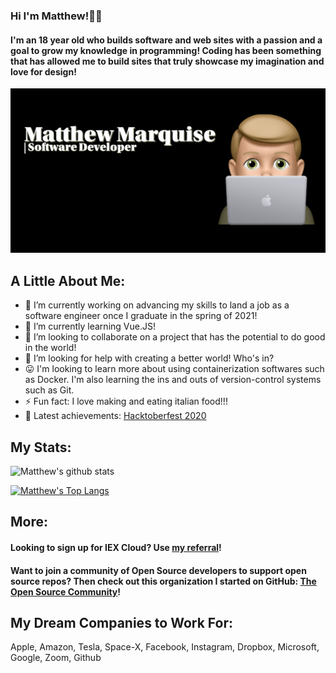 ### Hi I'm Matthew!👋🙃
#### I'm an 18 year old who builds software and web sites with a passion and a goal to grow my knowledge in programming! Coding has been something that has allowed me to build sites that truly showcase my imagination and love for design!

![Matthew's Profile Image](https://github.com/MattMarquise/MattMarquise/blob/master/profileimage.png)
<!--**MattMarquise/MattMarquise** is a ✨ _special_ ✨ repository because its `README.md` (this file) appears on your GitHub profile.-->
## A Little About Me:
  - 🔭 I’m currently working on advancing my skills to land a job as a software engineer once I graduate in the spring of 2021!
  - 🌱 I’m currently learning Vue.JS! 
  - 👯 I’m looking to collaborate on a project that has the potential to do good in the world!
  - 🤔 I’m looking for help with creating a better world! Who's in?
  - 😛 I'm looking to learn more about using containerization softwares such as Docker. I'm also learning the ins and outs of version-control systems such as Git.
  - ⚡ Fun fact: I love making and eating italian food!!!
  - 🥳 Latest achievements: [Hacktoberfest 2020](https://hacktoberfest.digitalocean.com/)
<!-- - 💬 Ask me about: -->
 <!-- - 📫 How to reach me:-->
 
 
## My Stats:

![Matthew's github stats](https://github-readme-stats.vercel.app/api/?username=MattMarquise&show_icons=true&title_color=fff&icon_color=79ff97&text_color=9f9f9f&bg_color=151515)

[![Matthew's Top Langs](https://github-readme-stats.vercel.app/api/top-langs/?username=MattMarquise&show_icons=true&title_color=fff&icon_color=79ff97&text_color=9f9f9f&bg_color=151515)](https://github.com/anuraghazra/github-readme-stats)

## More: 

#### Looking to sign up for IEX Cloud? Use [my referral](https://iexcloud.io/s/f9b40f68)!

#### Want to join a community of Open Source developers to support open source repos? Then check out this organization I started on GitHub: [The Open Source Community](https://github.com/The-Open-Source-Community)!

## My Dream Companies to Work For:
Apple, Amazon, Tesla, Space-X, Facebook, Instagram, Dropbox, Microsoft, Google, Zoom, Github
